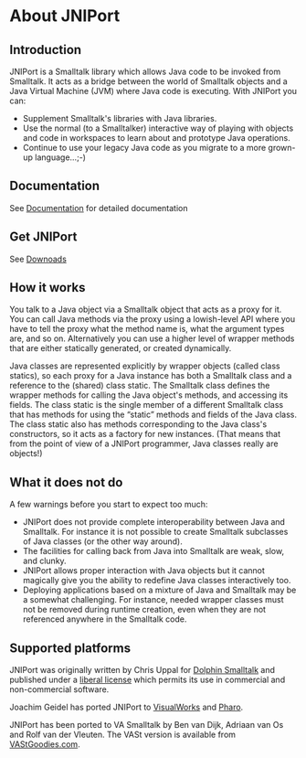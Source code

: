 # About JNIPort

## Introduction

JNIPort is a Smalltalk library which allows Java code to be invoked from Smalltalk. It acts as a bridge between the world of Smalltalk objects and a Java Virtual Machine (JVM) where Java code is executing. With JNIPort you can:

- Supplement Smalltalk's libraries with Java libraries.
- Use the normal (to a Smalltalker) interactive way of playing with objects and code in workspaces to learn about and prototype Java operations.
- Continue to use your legacy Java code as you migrate to a more grown-up language…;-)

## Documentation

See [Documentation](site/index.md) for detailed documentation

## Get JNIPort

See [Downoads](site/file-cabinet.md)

## How it works

You talk to a Java object via a Smalltalk object that acts as a proxy for it. You can call Java methods via the proxy using a lowish-level API where you have to tell the proxy what the method name is, what the argument types are, and so on. Alternatively you can use a higher level of wrapper methods that are either statically generated, or created dynamically.

Java classes are represented explicitly by wrapper objects (called class statics), so each proxy for a Java instance has both a Smalltalk class and a reference to the (shared) class static. The Smalltalk class defines the wrapper methods for calling the Java object's methods, and accessing its fields. The class static is the single member of a different Smalltalk class that has methods for using the “static” methods and fields of the Java class. The class static also has methods corresponding to the Java class's constructors, so it acts as a factory for new instances. (That means that from the point of view of a JNIPort programmer, Java classes really are objects!)

## What it does not do

A few warnings before you start to expect too much:

- JNIPort does not provide complete interoperability between Java and Smalltalk. For instance it is not possible to create Smalltalk subclasses of Java classes (or the other way around).
- The facilities for calling back from Java into Smalltalk are weak, slow, and clunky.
- JNIPort allows proper interaction with Java objects but it cannot magically give you the ability to redefine Java classes interactively too.
- Deploying applications based on a mixture of Java and Smalltalk may be a somewhat challenging. For instance, needed wrapper classes must not be removed during runtime creation, even when they are not referenced anywhere in the Smalltalk code.

## Supported platforms

JNIPort was originally written by Chris Uppal for [Dolphin Smalltalk](http://www.object-arts.com/) and published under a [liberal license](LICENSE.md) which permits its use in commercial and non-commercial software.

Joachim Geidel has ported JNIPort to [VisualWorks](http://www.cincomsmalltalk.com/) and [Pharo](http://www.pharo-project.org/).

JNIPort has been ported to VA Smalltalk by Ben van Dijk, Adriaan van Os and Rolf van der Vleuten. The VASt version is available from [VAStGoodies.com](https://vastgoodies.com/projects/JNIPort).
